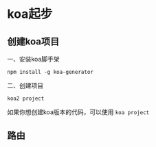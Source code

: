 # koa起步

## 创建koa项目
一、安装koa脚手架

`npm install -g koa-generator`

二、创建项目

`koa2 project`

如果你想创建koa版本的代码，可以使用 `koa project`

## 路由